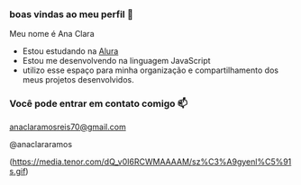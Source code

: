 ### boas vindas ao meu perfil 🖤

Meu nome é Ana Clara 

- Estou estudando na [Alura](https://www.alura.com.br)
- Estou me desenvolvendo na linguagem  JavaScript
- utilizo esse espaço para minha organização e compartilhamento dos meus projetos desenvolvidos.

 ### Você pode entrar em contato comigo 📫

anaclaramosreis70@gmail.com

@anaclararamos

![]()
(https://media.tenor.com/dQ_v0I6RCWMAAAAM/sz%C3%A9gyenl%C5%91s.gif)
